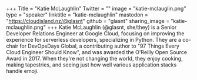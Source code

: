 +++
Title = "Katie McLaughlin"
Twitter = ""
image = "katie-mclauglin.png"
type = "speaker"
linktitle = "katie-mclaughlin"
mastodon = "https://cloudisland.nz/@glasnt"
github = "glasnt"
sharing_image = "katie-mclaughlin.png"
+++
Katie McLaughlin (@glasnt, she/they) is a Senior Developer Relations Engineer at Google Cloud, focusing on improving the experience for serverless developers, specializing in Python. They are a co-chair for DevOpsDays Global, a contributing author to "97 Things Every Cloud Engineer Should Know", and was awarded the O'Reilly Open Source Award in 2017. When they're not changing the world, they enjoy cooking, making tapestries, and seeing just how well various application stacks handle emoji.
